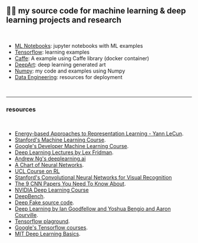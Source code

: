 ## 🧠🌸 my source code for machine learning & deep learning projects and research

<br>


* [ML Notebooks](https://github.com/bt3gl-labs/Scratch-Space-Machine-Learning-Projects-and-Research/tree/master/ml_notebooks): jupyter notebooks with ML examples
* [Tensorflow](https://github.com/bt3gl-labs/Scratch-Space-Machine-Learning-Projects-and-Research/tree/master/tensorflow_examples): learning examples
* [Caffe](https://github.com/bt3gl-labs/Scratch-Space-Machine-Learning-Projects-and-Research/tree/master/caffe): A example using Caffe library (docker container)
* [DeepArt](https://github.com/bt3gl-labs/Scratch-Space-Machine-Learning-Projects-and-Research/tree/master/deep_art): deep learning generated art
* [Numpy](https://github.com/bt3gl-labs/Scratch-Space-Machine-Learning-Projects-and-Research/tree/master/numpy_examples): my code and examples using Numpy
* [Data Engineering](https://github.com/bt3gl-labs/Scratch-Space-Machine-Learning-Projects-and-Research/tree/master/data-engineering): resources for deployment


<br>


---------

### resources


<br>

* [Energy-based Approaches to Representation Learning - Yann LeCun](https://www.youtube.com/watch?v=m17B-cXcZFI&amp=&t=524s).
* [Stanford's Machine Learning Course](http://cs229.stanford.edu/).
* [Google's Developer Machine Learning Course](https://developers.google.com/machine-learning).
* [Deep Learning Lectures by Lex Fridman](https://www.youtube.com/watch?v=O5xeyoRL95U&list=PLrAXtmErZgOeiKm4sgNOknGvNjby9efdf).
* [Andrew Ng's deeplearning.ai](https://www.deeplearning.ai/deep-learning-specialization/)
* [A Chart of Neural Networks](http://www.asimovinstitute.org/neural-network-zoo/).
* [UCL Course on RL](http://www0.cs.ucl.ac.uk/staff/d.silver/web/Teaching.html)
* [Stanford's Convolutional Neural Networks for Visual Recognition](http://cs231n.stanford.edu/)
* [The 9 CNN Papers You Need To Know About](https://adeshpande3.github.io/adeshpande3.github.io/The-9-Deep-Learning-Papers-You-Need-To-Know-About.html).
* [NVIDIA Deep Learning Course](https://www.youtube.com/playlist?list=PL5B692fm6--tI-ijknnVZWbXU2H4JpSYe)
* [DeepBench](https://github.com/baidu-research/DeepBench).
* [Deep Fake source code](https://github.com/deepfakes/faceswap/).
* [Deep Learning by Ian Goodfellow and Yoshua Bengio and Aaron Courville](http://www.deeplearningbook.org/).
* [Tensorflow plaground](http://playground.tensorflow.org).
* [Google's Tensorflow courses](https://www.tensorflow.org/).
* [MIT Deep Learning Basics](https://medium.com/tensorflow/mit-deep-learning-basics-introduction-and-overview-with-tensorflow-355bcd26baf0).



